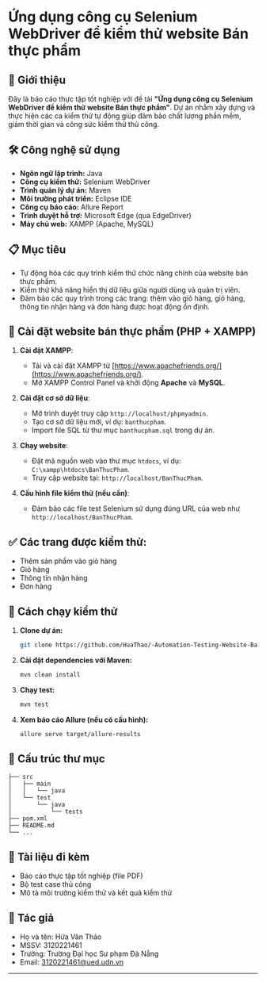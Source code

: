 
# Ứng dụng công cụ Selenium WebDriver để kiểm thử website Bán thực phẩm

## 📌 Giới thiệu

Đây là báo cáo thực tập tốt nghiệp với đề tài **"Ứng dụng công cụ Selenium WebDriver để kiểm thử website Bán thực phẩm"**. Dự án nhằm xây dựng và thực hiện các ca kiểm thử tự động giúp đảm bảo chất lượng phần mềm, giảm thời gian và công sức kiểm thử thủ công.

## 🛠️ Công nghệ sử dụng

- **Ngôn ngữ lập trình:** Java
- **Công cụ kiểm thử:** Selenium WebDriver
- **Trình quản lý dự án:** Maven
- **Môi trường phát triển:** Eclipse IDE
- **Công cụ báo cáo:** Allure Report
- **Trình duyệt hỗ trợ:** Microsoft Edge (qua EdgeDriver)
- **Máy chủ web:** XAMPP (Apache, MySQL)

## 📋 Mục tiêu

- Tự động hóa các quy trình kiểm thử chức năng chính của website bán thực phẩm.
- Kiểm thử khả năng hiển thị dữ liệu giữa người dùng và quản trị viên.
- Đảm bảo các quy trình trong các trang: thêm vào giỏ hàng, giỏ hàng, thông tin nhận hàng và đơn hàng được hoạt động ổn định.

## 🔧 Cài đặt website bán thực phẩm (PHP + XAMPP)

1. **Cài đặt XAMPP**:
   - Tải và cài đặt XAMPP từ [https://www.apachefriends.org/](https://www.apachefriends.org/).
   - Mở XAMPP Control Panel và khởi động **Apache** và **MySQL**.

2. **Cài đặt cơ sở dữ liệu**:
   - Mở trình duyệt truy cập `http://localhost/phpmyadmin`.
   - Tạo cơ sở dữ liệu mới, ví dụ: `banthucpham`.
   - Import file SQL từ thư mục `banthucpham.sql` trong dự án.

3. **Chạy website**:
   - Đặt mã nguồn web vào thư mục `htdocs`, ví dụ: `C:\xampp\htdocs\BanThucPham`.
   - Truy cập website tại: `http://localhost/BanThucPham`.

4. **Cấu hình file kiểm thử (nếu cần)**:
   - Đảm bảo các file test Selenium sử dụng đúng URL của web như `http://localhost/BanThucPham`.


## ✅ Các trang được kiểm thử:

- Thêm sản phẩm vào giỏ hàng
- Giỏ hàng
- Thông tin nhận hàng
- Đơn hàng

## 🧪 Cách chạy kiểm thử

1. **Clone dự án:**

   ```bash
   git clone https://github.com/HuaThao/-Automation-Testing-Website-BanThucPham.git
   ```

2. **Cài đặt dependencies với Maven:**

   ```bash
   mvn clean install
   ```

3. **Chạy test:**

   ```bash
   mvn test
   ```

4. **Xem báo cáo Allure (nếu có cấu hình):**

   ```bash
   allure serve target/allure-results
   ```

## 📁 Cấu trúc thư mục

```
├── src
│   ├── main
│   │   └── java
│   └── test
│       └── java
│           └── tests
├── pom.xml
├── README.md
└── ...
```

## 📖 Tài liệu đi kèm

- Báo cáo thực tập tốt nghiệp (file PDF)
- Bộ test case thủ công
- Mô tả môi trường kiểm thử và kết quả kiểm thử

## 👤 Tác giả

- Họ và tên: Hứa Văn Thảo
- MSSV: 3120221461
- Trường: Trường Đại học Sư phạm Đà Nẵng
- Email: 3120221461@ued.udn.vn

---
